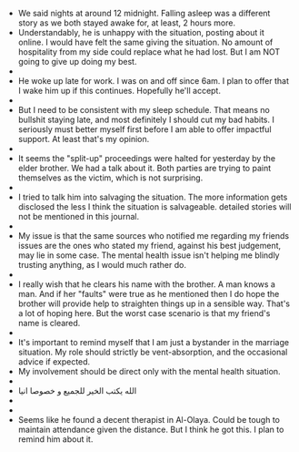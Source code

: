 - We said nights at around 12 midnight. Falling asleep was a different story as we both stayed awake for, at least, 2 hours more.
- Understandably, he is unhappy with the situation, posting about it online. I would have felt the same giving the situation. No amount of hospitality from my side could replace what he had lost. But I am NOT going to give up doing my best.
-
- He woke up late for work. I was on and off since 6am. I plan to offer that I wake him up if this continues. Hopefully he'll accept.
-
- But I need to be consistent with my sleep schedule. That means no bullshit staying late, and most definitely I should cut my bad habits. I seriously must better myself first before I am able to offer impactful support. At least that's my opinion.
-
- It seems the "split-up" proceedings were halted for yesterday by the elder brother. We had a talk about it. Both parties are trying to paint themselves as the victim, which is not surprising.
-
- I tried to talk him into salvaging the situation. The more information gets disclosed the less I think the situation is salvageable. detailed stories will not be mentioned in this journal.
-
- My issue is that the same sources who notified me regarding my friends issues are the ones who stated my friend, against his best judgement, may lie in some case. The mental health issue isn't helping me blindly trusting anything, as I would much rather do.
-
- I really wish that he clears his name with the brother. A man knows a man. And if her "faults" were true as he mentioned then I do hope the brother will provide help to straighten things up in a sensible way. That's a lot of hoping here. But the worst case scenario is that my friend's name is cleared.
-
- It's important to remind myself that I am just a bystander in the marriage situation. My role should strictly be vent-absorption, and the occasional advice if expected.
- My involvement should be direct only with the mental health situation.
-
- الله يكتب الخير للجميع و خصوصا انيا
-
-
- Seems like he found a decent therapist in Al-Olaya. Could be tough to maintain attendance given the distance. But I think he got this. I plan to remind him about it.